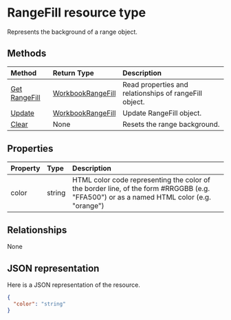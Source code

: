 # RangeFill resource type

Represents the background of a range object.


## Methods

| Method		   | Return Type	|Description|
|:---------------|:--------|:----------|
|[Get RangeFill](../api/rangefill_get.md) | [WorkbookRangeFill](rangefill.md) |Read properties and relationships of rangeFill object.|
|[Update](../api/rangefill_update.md) | [WorkbookRangeFill](rangefill.md)	|Update RangeFill object. |
|[Clear](../api/rangefill_clear.md)|None|Resets the range background.|

## Properties
| Property	   | Type	|Description|
|:---------------|:--------|:----------|
|color|string|HTML color code representing the color of the border line, of the form #RRGGBB (e.g. "FFA500") or as a named HTML color (e.g. "orange")|

## Relationships
None


## JSON representation

Here is a JSON representation of the resource.

<!-- {
  "blockType": "resource",
  "optionalProperties": [

  ],
  "@odata.type": "microsoft.graph.workbookRangeFill"
}-->

```json
{
  "color": "string"
}

```

<!-- uuid: 8fcb5dbc-d5aa-4681-8e31-b001d5168d79
2015-10-25 14:57:30 UTC -->
<!-- {
  "type": "#page.annotation",
  "description": "RangeFill resource",
  "keywords": "",
  "section": "documentation",
  "tocPath": ""
}-->